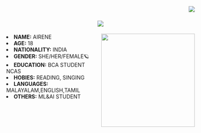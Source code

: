 <img align="right" src="https://visitor-badge.laobi.icu/badge?page_id=zumrudu-anka.justinx3">


<h1 align="center">
<img src="https://readme-typing-svg.herokuapp.com/?lines=Hello,+guys!+👋;This+is+airene....;Welcome+to+my+repo!&center=true&size=30">
  </a>
</h1>

 

<div align="center">
<img src="https://github.com/chikku3/chikku3/blob/main/images/WhatsApp%20Image%202023-05-21%20at%2017.30.09.jpg" height="250" width="250" align="right">
  </div>
<li>
 <b>NAME:</b> AIRENE</li>
<li>
<b>AGE:</b> 18
</li>
<li>
<b>NATIONALITY:</b> INDIA
</li>
<li>
<b>GENDER:</b> SHE/HER/FEMALE🪐
</li>
<li>
<b>EDUCATION:</b> BCA STUDENT NCAS 
</li>
<li>
<b>HOBIES:</b> READING, SINGING
</li>
<li>
<b>LANGUAGES:</b> MALAYALAM,ENGLISH,TAMIL
</li>
<li>
<b>OTHERS:</b> ML&AI STUDENT
</li>

<br><br><br>




 
